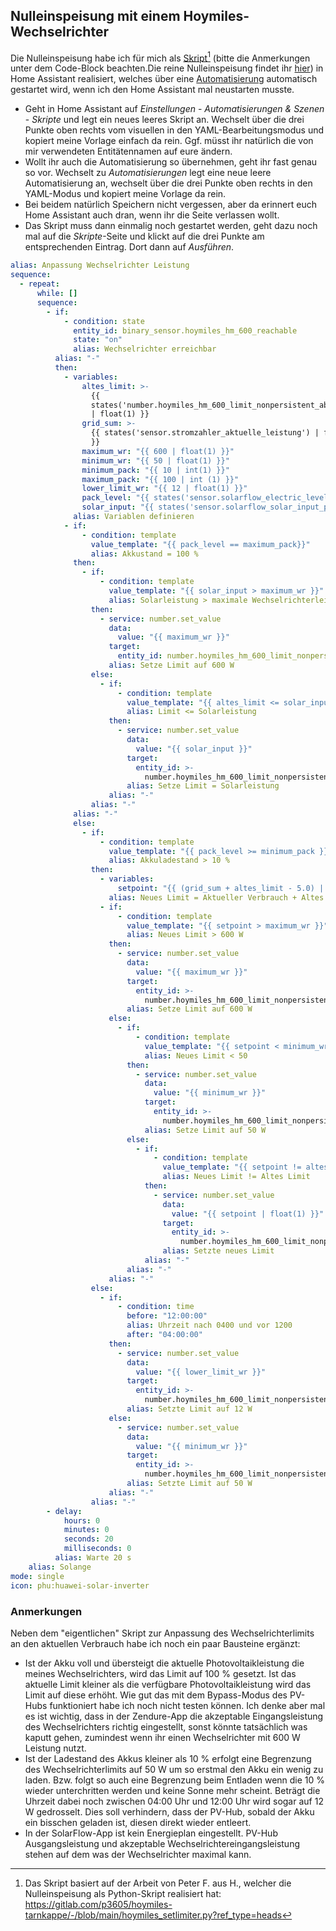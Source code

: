 ## Nulleinspeisung mit einem Hoymiles-Wechselrichter
Die Nulleinspeisung habe ich für mich als [Skript](script.yaml)[^1] (bitte die Anmerkungen unter dem Code-Block beachten.Die reine Nulleinspeisung findet ihr [hier](script_nur_nulleinspeisung.yaml)) in Home Assistant realisiert, welches über eine [Automatisierung](automation.yaml) automatisch gestartet wird, wenn ich den Home Assistant mal neustarten musste.
+ Geht in Home Assistant auf _Einstellungen_ - _Automatisierungen & Szenen_ - _Skripte_ und legt ein neues leeres Skript an. Wechselt über die drei Punkte oben rechts vom visuellen in den YAML-Bearbeitungsmodus und kopiert meine Vorlage einfach da rein. Ggf. müsst ihr natürlich die von mir verwendeten Entitätennamen auf eure ändern.
+ Wollt ihr auch die Automatisierung so übernehmen, geht ihr fast genau so vor. Wechselt zu _Automatisierungen_ legt eine neue leere Automatisierung an, wechselt über die drei Punkte oben rechts in den YAML-Modus und kopiert meine Vorlage da rein.
+ Bei beidem natürlich Speichern nicht vergessen, aber da erinnert euch Home Assistant auch dran, wenn ihr die Seite verlassen wollt.
+ Das Skript muss dann einmalig noch gestartet werden, geht dazu noch mal auf die _Skripte_-Seite und klickt auf die drei Punkte am entsprechenden Eintrag. Dort dann auf _Ausführen_.
```yaml
alias: Anpassung Wechselrichter Leistung
sequence:
  - repeat:
      while: []
      sequence:
        - if:
            - condition: state
              entity_id: binary_sensor.hoymiles_hm_600_reachable
              state: "on"
              alias: Wechselrichter erreichbar
          alias: "-"
          then:
            - variables:
                altes_limit: >-
                  {{
                  states('number.hoymiles_hm_600_limit_nonpersistent_absolute')
                  | float(1) }}
                grid_sum: >-
                  {{ states('sensor.stromzahler_aktuelle_leistung') | float(1)
                  }}
                maximum_wr: "{{ 600 | float(1) }}"
                minimum_wr: "{{ 50 | float(1) }}"
                minimum_pack: "{{ 10 | int(1) }}"
                maximum_pack: "{{ 100 | int (1) }}"
                lower_limit_wr: "{{ 12 | float(1) }}"
                pack_level: "{{ states('sensor.solarflow_electric_level') | int(1) }}"
                solar_input: "{{ states('sensor.solarflow_solar_input_power') | float(1) }}"
              alias: Variablen definieren
            - if:
                - condition: template
                  value_template: "{{ pack_level == maximum_pack}}"
                  alias: Akkustand = 100 %
              then:
                - if:
                    - condition: template
                      value_template: "{{ solar_input > maximum_wr }}"
                      alias: Solarleistung > maximale Wechselrichterleistung
                  then:
                    - service: number.set_value
                      data:
                        value: "{{ maximum_wr }}"
                      target:
                        entity_id: number.hoymiles_hm_600_limit_nonpersistent_absolute
                      alias: Setze Limit auf 600 W
                  else:
                    - if:
                        - condition: template
                          value_template: "{{ altes_limit <= solar_input}}"
                          alias: Limit <= Solarleistung
                      then:
                        - service: number.set_value
                          data:
                            value: "{{ solar_input }}"
                          target:
                            entity_id: >-
                              number.hoymiles_hm_600_limit_nonpersistent_absolute
                          alias: Setze Limit = Solarleistung
                      alias: "-"
                  alias: "-"
              alias: "-"
              else:
                - if:
                    - condition: template
                      value_template: "{{ pack_level >= minimum_pack }}"
                      alias: Akkuladestand > 10 %
                  then:
                    - variables:
                        setpoint: "{{ (grid_sum + altes_limit - 5.0) | float(1) }}"
                      alias: Neues Limit = Aktueller Verbrauch + Altes Limit - 5
                    - if:
                        - condition: template
                          value_template: "{{ setpoint > maximum_wr }}"
                          alias: Neues Limit > 600 W
                      then:
                        - service: number.set_value
                          data:
                            value: "{{ maximum_wr }}"
                          target:
                            entity_id: >-
                              number.hoymiles_hm_600_limit_nonpersistent_absolute
                          alias: Setze Limit auf 600 W
                      else:
                        - if:
                            - condition: template
                              value_template: "{{ setpoint < minimum_wr}}"
                              alias: Neues Limit < 50
                          then:
                            - service: number.set_value
                              data:
                                value: "{{ minimum_wr }}"
                              target:
                                entity_id: >-
                                  number.hoymiles_hm_600_limit_nonpersistent_absolute
                              alias: Setze Limit auf 50 W
                          else:
                            - if:
                                - condition: template
                                  value_template: "{{ setpoint != altes_limit }}"
                                  alias: Neues Limit != Altes Limit
                              then:
                                - service: number.set_value
                                  data:
                                    value: "{{ setpoint | float(1) }}"
                                  target:
                                    entity_id: >-
                                      number.hoymiles_hm_600_limit_nonpersistent_absolute
                                  alias: Setzte neues Limit
                              alias: "-"
                          alias: "-"
                      alias: "-"
                  else:
                    - if:
                        - condition: time
                          before: "12:00:00"
                          alias: Uhrzeit nach 0400 und vor 1200
                          after: "04:00:00"
                      then:
                        - service: number.set_value
                          data:
                            value: "{{ lower_limit_wr }}"
                          target:
                            entity_id: >-
                              number.hoymiles_hm_600_limit_nonpersistent_absolute
                          alias: Setzte Limit auf 12 W
                      else:
                        - service: number.set_value
                          data:
                            value: "{{ minimum_wr }}"
                          target:
                            entity_id: >-
                              number.hoymiles_hm_600_limit_nonpersistent_absolute
                          alias: Setzte Limit auf 50 W
                      alias: "-"
                  alias: "-"
        - delay:
            hours: 0
            minutes: 0
            seconds: 20
            milliseconds: 0
          alias: Warte 20 s
    alias: Solange
mode: single
icon: phu:huawei-solar-inverter
```
### Anmerkungen
Neben dem "eigentlichen" Skript zur Anpassung des Wechselrichterlimits an den aktuellen Verbrauch habe ich noch ein paar Bausteine ergänzt:
+ Ist der Akku voll und übersteigt die aktuelle Photovoltaikleistung die meines Wechselrichters, wird das Limit auf 100 % gesetzt. Ist das aktuelle Limit kleiner als die verfügbare Photovoltaikleistung wird das Limit auf diese erhöht. Wie gut das mit dem Bypass-Modus des PV-Hubs funktioniert habe ich noch nicht testen können. Ich denke aber mal es ist wichtig, dass in der Zendure-App die akzeptable Eingangsleistung des Wechselrichters richtig eingestellt, sonst könnte tatsächlich was kaputt gehen, zumindest wenn ihr einen Wechselrichter mit 600 W Leistung nutzt.
+ Ist der Ladestand des Akkus kleiner als 10 % erfolgt eine Begrenzung des Wechselrichterlimits auf 50 W um so erstmal den Akku ein wenig zu laden. Bzw. folgt so auch eine Begrenzung beim Entladen wenn die 10 % wieder unterchritten werden und keine Sonne mehr scheint. Beträgt die Uhrzeit dabei noch zwischen 04:00 Uhr und 12:00 Uhr wird sogar auf 12 W gedrosselt. Dies soll verhindern, dass der PV-Hub, sobald der Akku ein bisschen geladen ist, diesen direkt wieder entleert.
+ In der SolarFlow-App ist kein Energieplan eingestellt. PV-Hub Ausgangsleistung und akzeptable Wechselrichtereingangsleistung stehen auf dem was der Wechselrichter maximal kann.
[^1]: Das Skript basiert auf der Arbeit von Peter F. aus H., welcher die Nulleinspeisung als Python-Skript realisiert hat: https://gitlab.com/p3605/hoymiles-tarnkappe/-/blob/main/hoymiles_setlimiter.py?ref_type=heads
